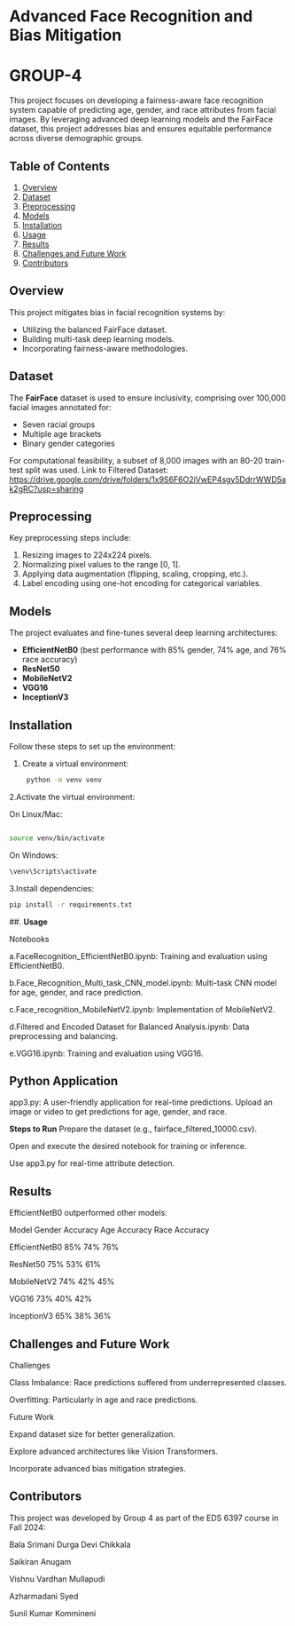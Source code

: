 # Advanced Face Recognition and Bias Mitigation
# GROUP-4

This project focuses on developing a fairness-aware face recognition system capable of predicting age, gender, and race attributes from facial images. By leveraging advanced deep learning models and the FairFace dataset, this project addresses bias and ensures equitable performance across diverse demographic groups.

## Table of Contents

1. [Overview](#overview)
2. [Dataset](#dataset)
3. [Preprocessing](#preprocessing)
4. [Models](#models)
5. [Installation](#installation)
6. [Usage](#usage)
7. [Results](#results)
8. [Challenges and Future Work](#challenges-and-future-work)
9. [Contributors](#contributors)

## Overview

This project mitigates bias in facial recognition systems by:

- Utilizing the balanced FairFace dataset.
- Building multi-task deep learning models.
- Incorporating fairness-aware methodologies.

## Dataset

The **FairFace** dataset is used to ensure inclusivity, comprising over 100,000 facial images annotated for:

- Seven racial groups
- Multiple age brackets
- Binary gender categories

For computational feasibility, a subset of 8,000 images with an 80-20 train-test split was used. 
Link to Filtered Dataset: https://drive.google.com/drive/folders/1x9S6F6O2iVwEP4sgy5DdrrWWD5ak2gRC?usp=sharing

## Preprocessing

Key preprocessing steps include:

1. Resizing images to 224x224 pixels.
2. Normalizing pixel values to the range [0, 1].
3. Applying data augmentation (flipping, scaling, cropping, etc.).
4. Label encoding using one-hot encoding for categorical variables.

## Models

The project evaluates and fine-tunes several deep learning architectures:

- **EfficientNetB0** (best performance with 85% gender, 74% age, and 76% race accuracy)
- **ResNet50**
- **MobileNetV2**
- **VGG16**
- **InceptionV3**

## Installation

Follow these steps to set up the environment:

1. Create a virtual environment:
   ```bash
    python -m venv venv

2.Activate the virtual environment:

On Linux/Mac:
```bash

source venv/bin/activate
```

On Windows:
```bash
\venv\Scripts\activate
```

3.Install dependencies:
```bash
pip install -r requirements.txt
```

##. **Usage**

Notebooks

a.FaceRecognition_EfficientNetB0.ipynb: Training and evaluation using EfficientNetB0.

b.Face_Recognition_Multi_task_CNN_model.ipynb: Multi-task CNN model for age, gender, and race prediction.

c.Face_recognition_MobileNetV2.ipynb: Implementation of MobileNetV2.

d.Filtered and Encoded Dataset for Balanced Analysis.ipynb: Data preprocessing and balancing.

e.VGG16.ipynb: Training and evaluation using VGG16.

## **Python Application**

app3.py:
A user-friendly application for real-time predictions. Upload an image or video to get predictions for age, gender, and race.

**Steps to Run**
Prepare the dataset (e.g., fairface_filtered_10000.csv).

Open and execute the desired notebook for training or inference.

Use app3.py for real-time attribute detection.


## Results
EfficientNetB0 outperformed other models:

Model	Gender Accuracy	Age Accuracy	Race Accuracy

EfficientNetB0	85%	   74%	            76%

ResNet50	      75%	   53%               61%

MobileNetV2	   74%	   42%	            45%

VGG16	         73%	   40%	            42%

InceptionV3	   65%	   38%	            36%

## **Challenges and Future Work**

Challenges

Class Imbalance: Race predictions suffered from underrepresented classes.

Overfitting: Particularly in age and race predictions.

Future Work

Expand dataset size for better generalization.

Explore advanced architectures like Vision Transformers.

Incorporate advanced bias mitigation strategies.

## **Contributors**
This project was developed by Group 4 as part of the EDS 6397 course in Fall 2024:

Bala Srimani Durga Devi Chikkala

Saikiran Anugam

Vishnu Vardhan Mullapudi

Azharmadani Syed

Sunil Kumar Kommineni





